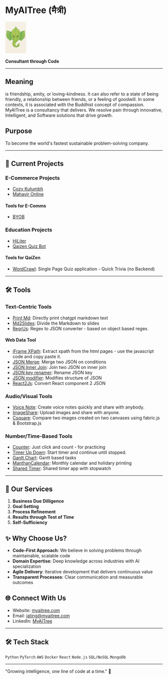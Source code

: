 # MyAITree (मैत्री)
![Logo](/images/logo2.png)

**Consultant through Code**

---
## Meaning

is friendship, amity, or loving-kindness. It can also refer to a state of being friendly, a relationship between friends, or a feeling of goodwill. In some contexts, it is associated with the Buddhist concept of compassion. MyAITree is a consultancy that delivers. We resolve pain through innovative, Intelligent, and Software solutions that drive growth.

## Purpose
To become the world's fastest sustainable problem-solving company.

---

## 🤝 Current Projects

### E-Commerce Projects
- [Cozy Kutumbh](https://www.cozykutumbh.com/)
- [Mahavir Online](mahavir.online)

#### Tools for E-Comms
- [BYOB](https://myaitree.com/tools/BoB-the-builder/byob.html)


### Education Projects
- [HiLiter](https://chromewebstore.google.com/detail/amoiindcmmfjfpgahbbbdmjbklmkicdb?utm_source=item-share-cb)
- [Qaizen Quiz Bot](https://t.me/QaizenBot)


#### Tools for QaiZen 
- [WordCrawl](https://myaitree.com/tools/QaiZen/wordcrawl.html): Single Page Quiz application - Quick Trivia (no Backend)

---

## 🛠️ Tools 

### Text-Centric Tools
- [Print Md](https://myaitree.com/tools/print-md.html): Directly print chatgpt markdown text
- [Md2Slides](https://myaitree.com/tools/md2slides.html): Divide the Markdown to slides
- [RegrUs](https://myaitree.com/tools/regr-us.html): Regex to JSON converter - based on object based regex.

#### Web Data Tool
- [iFrame XPath](https://myaitree.com/tools/xpath/xpath-extractor.html): Extract xpath from the html pages - use the javascript code and copy paste it.
- [JSON Merge](https://myaitree.com/tools/json-merge.html): Merge two JSON on conditions
- [JSON Inner Join](https://myaitree.com/tools/json-inner-join.html): Join two JSON on inner join
- [JSON key renamer](https://myaitree.com/tools/json-key-renamer.html): Rename JSON key
- [JSON modifier](https://myaitree.com/tools/json-modifier.html): Modifies structure of JSON
- [React2Js](https://myaitree.com/tools/react2js.html): Convert React component 2 JSON

### Audio/Visual Tools
- [Voice Note](https://myaitree.com/tools/voice-note.html): Create voice notes quickly and share with anybody.
- [ImageShare](https://myaitree.com/tools/image-share.html): Upload images and share with anyone.
- [Csquare](https://myaitree.com/tools/canva-compare.html): Compare two images created on two canvases using fabric.js & Bootstrap.js

### Number/Time-Based Tools

- [Counter](https://myaitree.com/tools/TimeCat/counter.html): Just click and count - for practicing
- [Timer Up Down](https://myaitree.com/tools/TimeCat/timer-up-down.html): Start timer and continue until stopped.
- [Gantt Chart](https://myaitree.com/tools/TimeCat/03-time-gantt.html): Gantt based tasks
- [ManthanCalendar](https://myaitree.com/tools/TimeCat/04-manthan-calendar.html): Monthly calendar and holidary printing
- [Shared Timer](https://myaitree.com/tools/TimeCat/05-shared-timer.html): Shared timer app with stopwatch

---

## 🌳 Our Services

1. **Business Due Dilligence**
2. **Goal Setting**
3. **Process Refinement**
4. **Results through Test of Time**
5. **Self-Sufficiency**


## ✨ Why Choose Us?

- **Code-First Approach**: We believe in solving problems through maintainable, scalable code
- **Domain Expertise**: Deep knowledge across industries with AI specialization
- **Agile Delivery**: Iterative development that delivers continuous value
- **Transparent Processes**: Clear communication and measurable outcomes

## 🌐 Connect With Us

- Website: [myaitree.com](https://www.myaitree.com)
- Email: jating@myaitree.com
- LinkedIn: [MyAITree](https://linkedin.com/company/myaitree)


---

## 🛠️ Tech Stack

`Python` `PyTorch` `AWS` `Docker` `React` `Node.js` `SQL/NoSQL` `MongoDb`

---

"Growing intelligence, one line of code at a time." 🌱
